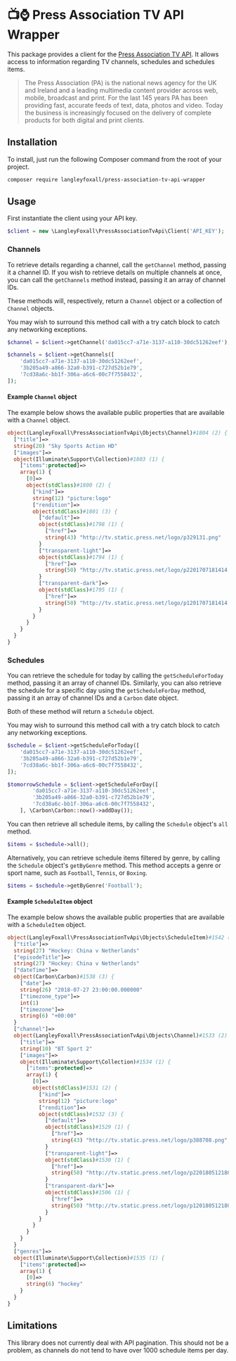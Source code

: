 # 📺⌚️ Press Association TV API Wrapper

This package provides a client for the [Press Association TV API](http://developer.press.net/). It allows access to information regarding TV channels, schedules and schedules items.

> The Press Association (PA) is the national news agency for the UK and Ireland and a leading multimedia content provider across web, mobile, broadcast and print. For the last 145 years PA has been providing fast, accurate feeds of text, data, photos and video. Today the business is increasingly focused on the delivery of complete products for both digital and print clients.

## Installation

To install, just run the following Composer command from the root of your project.

```bash
composer require langleyfoxall/press-association-tv-api-wrapper
```

## Usage

First instantiate the client using your API key.

```php
$client = new \LangleyFoxall\PressAssociationTvApi\Client('API_KEY');
```

### Channels

To retrieve details regarding a channel, call the `getChannel` method, passing it a channel ID. If you wish to retrieve
details on multiple channels at once, you can call the `getChannels` method instead, passing it an array of channel IDs.

These methods will, respectively, return a `Channel` object or a collection of `Channel` objects.

You may wish to surround this method call with a try catch block to catch any networking exceptions.

```php
$channel = $client->getChannel('da015cc7-a71e-3137-a110-30dc51262eef');

$channels = $client->getChannels([
    'da015cc7-a71e-3137-a110-30dc51262eef',
    '3b205a49-a866-32a0-b391-c727d52b1e79',
    '7cd38a6c-bb1f-306a-a6c6-00c7f7558432',
]);
```

#### Example `Channel` object

The example below shows the available public properties that are available with a `Channel` object.

```php
object(LangleyFoxall\PressAssociationTvApi\Objects\Channel)#1804 (2) {
  ["title"]=>
  string(20) "Sky Sports Action HD"
  ["images"]=>
  object(Illuminate\Support\Collection)#1803 (1) {
    ["items":protected]=>
    array(1) {
      [0]=>
      object(stdClass)#1800 (2) {
        ["kind"]=>
        string(12) "picture:logo"
        ["rendition"]=>
        object(stdClass)#1801 (3) {
          ["default"]=>
          object(stdClass)#1798 (1) {
            ["href"]=>
            string(43) "http://tv.static.press.net/logo/p329131.png"
          }
          ["transparent-light"]=>
          object(stdClass)#1794 (1) {
            ["href"]=>
            string(50) "http://tv.static.press.net/logo/p2201707181414.png"
          }
          ["transparent-dark"]=>
          object(stdClass)#1795 (1) {
            ["href"]=>
            string(50) "http://tv.static.press.net/logo/p1201707181414.png"
          }
        }
      }
    }
  }
}
```

### Schedules

You can retrieve the schedule for today by calling the `getScheduleForToday` method, passing it an array of channel IDs. 
Similarly, you can also retrieve the schedule for a specific day using the `getScheduleForDay` method, passing it an
array of channel IDs and a `Carbon` date object. 

Both of these method will return a `Schedule` object.

You may wish to surround this method call with a try catch block to catch any networking exceptions.

```php
$schedule = $client->getScheduleForToday([
    'da015cc7-a71e-3137-a110-30dc51262eef',
    '3b205a49-a866-32a0-b391-c727d52b1e79',
    '7cd38a6c-bb1f-306a-a6c6-00c7f7558432',
]);

$tomorrowSchedule = $client->getScheduleForDay([
        'da015cc7-a71e-3137-a110-30dc51262eef',
        '3b205a49-a866-32a0-b391-c727d52b1e79',
        '7cd38a6c-bb1f-306a-a6c6-00c7f7558432',
    ], \Carbon\Carbon::now()->addDay());
```

You can then retrieve all schedule items, by calling the `Schedule` object's `all` method.

```php
$items = $schedule->all();
```

Alternatively, you can retrieve schedule items filtered by genre, by calling the `Schedule` object's `getByGenre` method.
This method accepts a genre or sport name, such as `Football`, `Tennis`, or `Boxing`.

```php
$items = $schedule->getByGenre('Football');
```

#### Example `ScheduleItem` object

The example below shows the available public properties that are available with a `ScheduleItem` object.

```php
object(LangleyFoxall\PressAssociationTvApi\Objects\ScheduleItem)#1542 (5) {
  ["title"]=>
  string(27) "Hockey: China v Netherlands"
  ["episodeTitle"]=>
  string(27) "Hockey: China v Netherlands"
  ["dateTime"]=>
  object(Carbon\Carbon)#1538 (3) {
    ["date"]=>
    string(26) "2018-07-27 23:00:00.000000"
    ["timezone_type"]=>
    int(1)
    ["timezone"]=>
    string(6) "+00:00"
  }
  ["channel"]=>
  object(LangleyFoxall\PressAssociationTvApi\Objects\Channel)#1533 (2) {
    ["title"]=>
    string(10) "BT Sport 2"
    ["images"]=>
    object(Illuminate\Support\Collection)#1534 (1) {
      ["items":protected]=>
      array(1) {
        [0]=>
        object(stdClass)#1531 (2) {
          ["kind"]=>
          string(12) "picture:logo"
          ["rendition"]=>
          object(stdClass)#1532 (3) {
            ["default"]=>
            object(stdClass)#1529 (1) {
              ["href"]=>
              string(43) "http://tv.static.press.net/logo/p388708.png"
            }
            ["transparent-light"]=>
            object(stdClass)#1530 (1) {
              ["href"]=>
              string(50) "http://tv.static.press.net/logo/p2201805121806.png"
            }
            ["transparent-dark"]=>
            object(stdClass)#1506 (1) {
              ["href"]=>
              string(50) "http://tv.static.press.net/logo/p1201805121806.png"
            }
          }
        }
      }
    }
  }
  ["genres"]=>
  object(Illuminate\Support\Collection)#1535 (1) {
    ["items":protected]=>
    array(1) {
      [0]=>
      string(6) "hockey"
    }
  }
}
```

## Limitations

This library does not currently deal with API pagination. 
This should not be a problem, as channels do not tend to have over 1000 schedule items per day.
